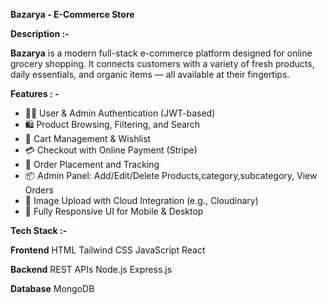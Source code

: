 **Bazarya - E-Commerce Store**

**Description :-** 

**Bazarya** is a modern full-stack e-commerce platform designed for online grocery shopping. It connects customers with a variety of fresh products, daily essentials, and organic items — all available at their fingertips.

**Features : -**

- 🧑‍💼 User & Admin Authentication (JWT-based)
- 🛍️ Product Browsing, Filtering, and Search
- 🛒 Cart Management & Wishlist
- 💳 Checkout with Online Payment (Stripe)
- 🧾 Order Placement and Tracking
- 📦 Admin Panel: Add/Edit/Delete Products,category,subcategory, View Orders
- 📁 Image Upload with Cloud Integration (e.g., Cloudinary)
- 📱 Fully Responsive UI for Mobile & Desktop


**Tech Stack :-**

**Frontend**
HTML
Tailwind CSS
JavaScript
React

**Backend**
REST APIs
Node.js
Express.js

**Database**
MongoDB
